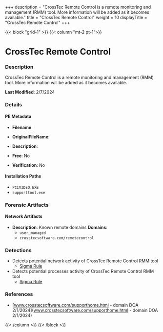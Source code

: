 +++
description = "CrossTec Remote Control is a remote monitoring and management (RMM) tool. More information will be added as it becomes available."
title = "CrossTec Remote Control"
weight = 10
displayTitle = "CrossTec Remote Control"
+++


{{< block "grid-1" >}}
{{< column "mt-2 pt-1">}}

# CrossTec Remote Control


### Description

CrossTec Remote Control is a remote monitoring and management (RMM) tool. More information will be added as it becomes available.



**Last Modified**: 2/7/2024

### Details


#### PE Metadata
- **Filename**: 
- **OriginalFileName**: 
- **Description**: 


- **Free**: No

- **Verification**: No




#### Installation Paths
- `PCIVIDEO.EXE`
- `supporttool.exe`

### Forensic Artifacts




#### Network Artifacts
- **Description**: Known remote domains  **Domains**:
    - `user_managed`
    - `crosstecsoftware.com/remotecontrol`


### Detections
- Detects potential network activity of CrossTec Remote Control RMM tool
  - [Sigma Rule](https://github.com/magicsword-io/LOLRMM/blob/main/detections/sigma/crosstec_remote_control_network_sigma.yml)
- Detects potential processes activity of CrossTec Remote Control RMM tool
  - [Sigma Rule](https://github.com/magicsword-io/LOLRMM/blob/main/detections/sigma/crosstec_remote_control_processes_sigma.yml)

### References
- [www.crosstecsoftware.com/supporthome.html - domain DOA 2/1/2024](www.crosstecsoftware.com/supporthome.html - domain DOA 2/1/2024)



{{< /column >}}
{{< /block >}}
